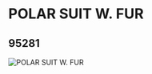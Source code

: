 # POLAR SUIT W. FUR
## 95281
![POLAR SUIT W. FUR](https://lc-www-live-s.legocdn.com/media/bricks/5/2/4619699.jpg)
